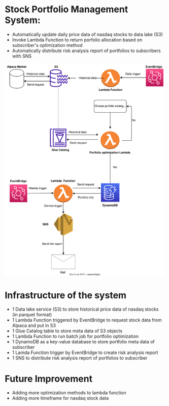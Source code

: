 # Stock Portfolio Management System:
* Automatically update daily price data of nasdaq stocks to data lake (S3)
* Invoke Lambda Function to return porfolio allocation based on subscriber's optimization method  
* Automatically distribute risk analysis report of portfolios to subscribers with SNS

![Stock portfolio system](ProjectFlow.svg)

# Infrastructure of the system
* 1 Data lake service (S3) to store historical price data of nasdaq stocks (in parquet format)
* 1 Lambda Function triggered by EventBridge to request stock data from Alpaca  and put in S3
* 1 Glue Catalog table to store meta data of S3 objects 
* 1 Lambda Function to run batch job for portfolio optimization
* 1 DynamoDB as a key-value database to store portfolio meta data of subscriber
* 1 Lamda Function trigger by EventBridge to create risk analysis report
* 1 SNS to distribute risk analysis report of portfolios to subscriber

# Future Improvement
* Adding more optimization methods to lambda function
* Adding more timeframe for nasdaq stock data





